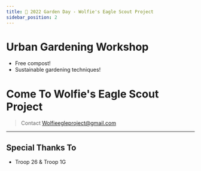 ```yaml
---
title: 📅 2022 Garden Day - Wolfie's Eagle Scout Project 
sidebar_position: 2
---
```

# Urban Gardening Workshop 
+ Free compost!
+ Sustainable gardening techniques!

# Come To Wolfie's Eagle Scout Project  
> Contact Wolfieegleproject@gmail.com
----

## Special Thanks To
- Troop 26 & Troop 1G
